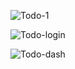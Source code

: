 ![Todo-1](https://user-images.githubusercontent.com/48226153/85160859-8e0ced00-b224-11ea-8b3b-22b5f12a0c7c.png)

![Todo-login](https://user-images.githubusercontent.com/48226153/85161488-6ec28f80-b225-11ea-8c67-94c1a7e4ba4b.png)

![Todo-dash](https://user-images.githubusercontent.com/48226153/85161681-c2cd7400-b225-11ea-994c-d3191d2bf3fe.png)
